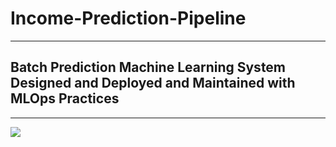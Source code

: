 # Income-Prediction-Pipeline

---

## Batch Prediction Machine Learning System Designed and Deployed and Maintained with MLOps Practices

---

<div>
<img src="https://user-images.githubusercontent.com/64817005/181875735-443f0a23-b39f-41dc-b7a6-5823b2a4086e.png">
</div>
